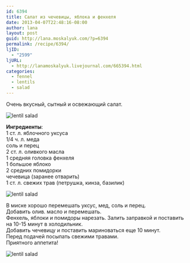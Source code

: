 ```yaml
---
id: 6394
title: Салат из чечевицы, яблока и фенхеля
date: 2013-04-07T22:48:16-08:00
author: lana
layout: post
guid: http://lana.moskalyuk.com/?p=6394
permalink: /recipe/6394/
ljID:
  - "2599"
ljURL:
  - http://lanamoskalyuk.livejournal.com/665394.html
categories:
  - fennel
  - lentils
  - salad
---
```

Очень вкусный, сытный и освежающий салат.

![lentil salad](http://farm9.staticflickr.com/8112/8629793851_5875b90d3a_c.jpg) 

**Ингредиенты**:  
1 ст. л. яблочного уксуса  
1/4 ч. л. меда  
соль и перец  
2 ст. л. оливкого масла  
1 средняя головка фенхеля  
1 большое яблоко  
2 средних помидорки  
чечевица (заранее отварить)  
1 ст. л. свежих трав (петрушка, кинза, базилик)

![lentil salad](http://farm9.staticflickr.com/8539/8630896426_a9d45136a9_c.jpg) 

В миске хорошо перемешать уксус, мед, соль и перец.  
Добавить олив. масло и перемешать.  
Фенхель, яблоки и помидоры нарезать. Залить заправкой и поставить на 10-15 минут в холодильник.  
Добавить чечевицу и поставить мариноваться еще 10 минут.  
Перед подачей посыпать свежими травами.  
Приятного аппетита!

![lentil salad](http://farm9.staticflickr.com/8115/8630892700_a5f68d94d1_c.jpg)